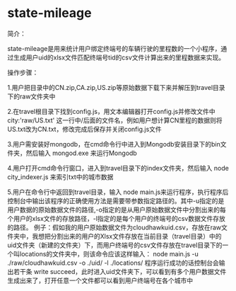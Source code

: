 # state-mileage
简介：

state-mileage是用来统计用户绑定终端号的车辆行驶的里程数的一个小程序，通过生成用户uid的xlsx文件匹配终端号tid的csv文件计算出来的里程数据来实现。

操作步骤：

1.用户把目录中的CN.zip,CA.zip,US.zip等原始数据下载下来并解压到travel目录下的raw文件夹中

2.在travel根目录下找到config.js，用文本编辑器打开config.js并修改文件中  city:'raw/US.txt' 这一行中/后面的文件名，例如用户想计算CN里程的数据则将US.txt改为CN.txt，修改完成后保存并关闭config.js文件

3.用户需安装好mongodb，在cmd命令行中进入到Mongodb安装目录下的bin文件夹，然后输入 mongod.exe 来运行Mongodb

4.用户打开cmd命令行窗口，进入到travel目录下的index文件夹，然后输入 node city_indexer.js 来索引txt中的城市数据

5.用户在命令行中返回到travel目录，输入 node main.js来运行程序，执行程序后控制台中输出该程序的正确使用方法是需要带参数指定路径的。其中-u指定的是用户数据的原始数据文件的路径,-o指定的是从用户原始数据文件中分割出来的每个用户的xlsx文件的存放路径，-l指定的是每个用户的终端号的csv数据文件存放的路径。
例子：假如我的用户原始数据文件为cloudhawkuid.csv，存放在raw文件夹中，我想把分割出来的用户的Xlsx文件存放在当前目录（travel目录）中的uid文件夹（新建的文件夹）下，而用户终端号的csv文件存放在travel目录下的一个叫locations的文件夹中，则该命令应该这样输入：
node main.js -u ./raw/cloudhawkuid.csv -o ./uid/ -l ./locations/   程序运行成功的话控制台会输出若干条 write succeed，此时进入uid文件夹下，可以看到有多个用户数据文件生成出来了，打开任意一个文件都可以看到用户终端号在各个城市中


